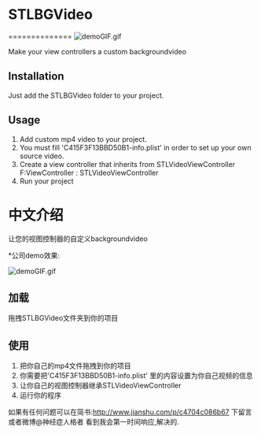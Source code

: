 # STLBGVideo
==============
![demoGIF.gif](https://ooo.0o0.ooo/2016/01/13/569718b2c6d14.gif)

Make your view controllers a custom backgroundvideo

## Installation
Just add the STLBGVideo folder to your project.

## Usage
1. Add  custom mp4 video to your project.
2. You must fill 'C415F3F13BBD50B1-info.plist' in order to set up your own source video.
3. Create a  view controller that inherits from STLVideoViewController  F:ViewController : STLVideoViewController
4. Run your project


中文介绍
==============

让您的视图控制器的自定义backgroundvideo

*公司demo效果:

![demoGIF.gif](https://ooo.0o0.ooo/2016/01/13/569718b2c6d14.gif)
## 加载
拖拽STLBGVideo文件夹到你的项目

## 使用
1. 把你自己的mp4文件拖拽到你的项目
2. 你需要把'C415F3F13BBD50B1-info.plist' 里的内容设置为你自己视频的信息
3. 让你自己的视图控制器继承STLVideoViewController
4. 运行你的程序


如果有任何问题可以在简书:http://www.jianshu.com/p/c4704c086b67  下留言或者微博@神经症人格者 看到我会第一时间响应,解决的.

